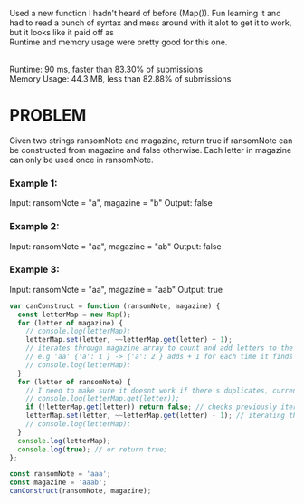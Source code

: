 Used a new function I hadn't heard of before (Map()).
Fun learning it and had to read a bunch of syntax and mess around with it alot to get it to work, but it looks like it paid off as <br /> Runtime and memory usage were pretty good for this one.

<br /> Runtime: 90 ms, faster than 83.30% of submissions <br />
Memory Usage: 44.3 MB, less than 82.88% of submissions <br />

# PROBLEM

Given two strings ransomNote and magazine,
return true if ransomNote can be constructed from magazine and false otherwise.
Each letter in magazine can only be used once in ransomNote.

### Example 1:

Input: ransomNote = "a", magazine = "b"
Output: false

### Example 2:

Input: ransomNote = "aa", magazine = "ab"
Output: false

### Example 3:

Input: ransomNote = "aa", magazine = "aab"
Output: true

```javascript
var canConstruct = function (ransomNote, magazine) {
  const letterMap = new Map();
  for (letter of magazine) {
    // console.log(letterMap);
    letterMap.set(letter, ~~letterMap.get(letter) + 1);
    // iterates through magazine array to count and add letters to the obj
    // e.g 'aa' {'a': 1 } -> {'a': 2 } adds + 1 for each time it finds a letter
    // console.log(letterMap);
  }
  for (letter of ransomNote) {
    // I need to make sure it doesnt work if there's duplicates, currently just checks if it exists within magazine
    // console.log(letterMap.get(letter));
    if (!letterMap.get(letter)) return false; // checks previously iterated magazine obj if it can find(get) any of the ransomNote letters if not, returns false
    letterMap.set(letter, ~~letterMap.get(letter) - 1); // iterating through ransomNote array adding +1, if it manages to get through all without returning false, returns true
    // console.log(letterMap);
  }
  console.log(letterMap);
  console.log(true); // or return true;
};

const ransomNote = 'aaa';
const magazine = 'aaab';
canConstruct(ransomNote, magazine);
```
